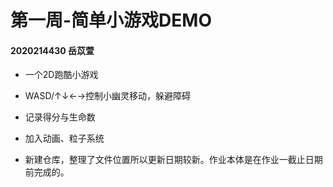 # 第一周-简单小游戏DEMO

#### 2020214430 岳苡萱


- 一个2D跑酷小游戏

- WASD/↑↓←→控制小幽灵移动，躲避障碍

- 记录得分与生命数

- 加入动画、粒子系统

- 新建仓库，整理了文件位置所以更新日期较新。作业本体是在作业一截止日期前完成的。
